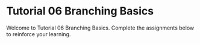 # Tutorial 06 Branching Basics

Welcome to Tutorial 06 Branching Basics. Complete the assignments below to reinforce your learning.
